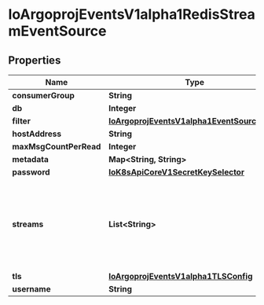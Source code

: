 
# IoArgoprojEventsV1alpha1RedisStreamEventSource

## Properties
Name | Type | Description | Notes
------------ | ------------- | ------------- | -------------
**consumerGroup** | **String** |  |  [optional]
**db** | **Integer** |  |  [optional]
**filter** | [**IoArgoprojEventsV1alpha1EventSourceFilter**](IoArgoprojEventsV1alpha1EventSourceFilter.md) |  |  [optional]
**hostAddress** | **String** |  |  [optional]
**maxMsgCountPerRead** | **Integer** |  |  [optional]
**metadata** | **Map&lt;String, String&gt;** |  |  [optional]
**password** | [**IoK8sApiCoreV1SecretKeySelector**](IoK8sApiCoreV1SecretKeySelector.md) |  |  [optional]
**streams** | **List&lt;String&gt;** | Streams to look for entries. XREADGROUP is used on all streams using a single consumer group. |  [optional]
**tls** | [**IoArgoprojEventsV1alpha1TLSConfig**](IoArgoprojEventsV1alpha1TLSConfig.md) |  |  [optional]
**username** | **String** |  |  [optional]



